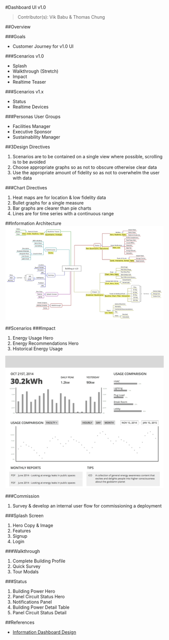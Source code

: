 #Dashboard UI v1.0

> Contributor(s): Vik Babu & Thomas Chung

##Overview

###Goals
- Customer Journey for v1.0 UI

###Scenarios v1.0
- Splash
- Walkthrough (Stretch)
- Impact
- Realtime Teaser

###Scenarios v1.x
- Status
- Realtime Devices

###Personas User Groups
- Facilities Manager
- Executive Sponsor
- Sustainability Manager

##3Design Directives
1. Scenarios are to be contained on a single view where possible, scrolling is to be avoided
2. Choose appropriate graphs so as not to obscure otherwise clear data
3. Use the appropriate amount of fidelity so as not to overwhelm the user with data

###Chart Directives
1. Heat maps are for location & low fidelity data
2. Bullet graphs for a single measure
3. Bar graphs are clearer than pie charts
4. Lines are for time series with a continuous range

##Information Architecture
![dashboard-ia](/assets/dashboarb-ia-v1.png)

##Scenarios
###Impact
1. Energy Usage Hero
2. Energy Recommendations Hero
3. Historical Energy Usage

![dashboard-mock](/assets/dashboard-impact-v1.png)

###Commission
1. Survey & develop an internal user flow for commissioning a deployment

###Splash Screen
1. Hero Copy & Image
2. Features
3. Signup
4. Login

###Walkthrough
1. Complete Building Profile
2. Quick Survey
3. Tour Modals

###Status
1. Building Power Hero
2. Panel Circuit Status Hero
3. Notifications Panel
4. Building Power Detail Table
3. Panel Circuit Status Detail

##References
- [Information Dashboard Design](http://www.amazon.com/Information-Dashboard-Design-At---Glance/dp/1938377001/)
